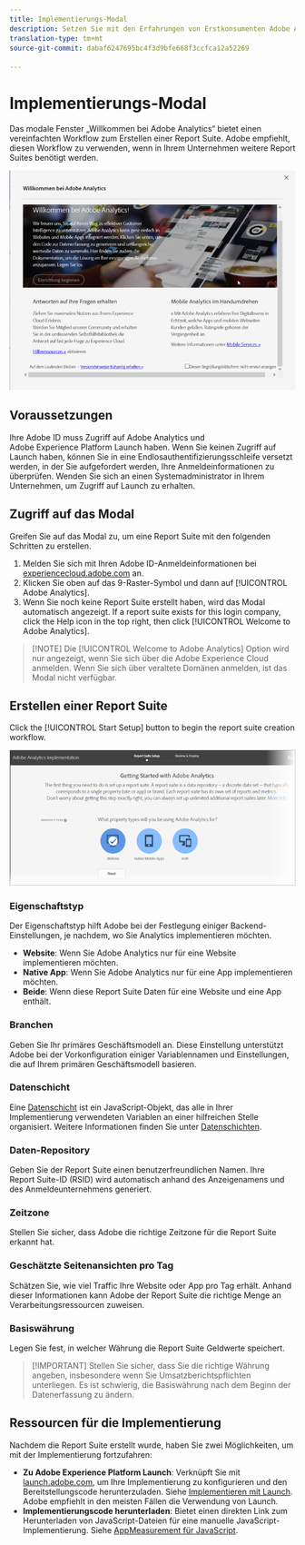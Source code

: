 ```yaml
---
title: Implementierungs-Modal
description: Setzen Sie mit den Erfahrungen von Erstkonsumenten Adobe Analytics-Implementierungen um.
translation-type: tm+mt
source-git-commit: dabaf6247695bc4f3d9bfe668f3ccfca12a52269

---
```



# Implementierungs-Modal

<!-- https://activation.adobedtm.com/index.php?redirected=1 -->

Das modale Fenster „Willkommen bei Adobe Analytics“ bietet einen vereinfachten Workflow zum Erstellen einer Report Suite. Adobe empfiehlt, diesen Workflow zu verwenden, wenn in Ihrem Unternehmen weitere Report Suites benötigt werden.

![Modal-Screenshot](assets/implementation-modal.png)

## Voraussetzungen

Ihre Adobe ID muss Zugriff auf Adobe Analytics und Adobe Experience Platform Launch haben. Wenn Sie keinen Zugriff auf Launch haben, können Sie in eine Endlosauthentifizierungsschleife versetzt werden, in der Sie aufgefordert werden, Ihre Anmeldeinformationen zu überprüfen. Wenden Sie sich an einen Systemadministrator in Ihrem Unternehmen, um Zugriff auf Launch zu erhalten.

## Zugriff auf das Modal

Greifen Sie auf das Modal zu, um eine Report Suite mit den folgenden Schritten zu erstellen.

1. Melden Sie sich mit Ihren Adobe ID-Anmeldeinformationen bei [experiencecloud.adobe.com](https://experiencecloud.adobe.com) an.
2. Klicken Sie oben auf das 9-Raster-Symbol und dann auf [!UICONTROL Adobe Analytics].
3. Wenn Sie noch keine Report Suite erstellt haben, wird das Modal automatisch angezeigt. If a report suite exists for this login company, click the Help icon in the top right, then click [!UICONTROL Welcome to Adobe Analytics].

>[!NOTE] Die [!UICONTROL Welcome to Adobe Analytics] Option wird nur angezeigt, wenn Sie sich über die Adobe Experience Cloud anmelden. Wenn Sie sich über veraltete Domänen anmelden, ist das Modal nicht verfügbar.

## Erstellen einer Report Suite

Click the [!UICONTROL Start Setup] button to begin the report suite creation workflow.

![RS-Assistent](assets/analytics-implementation-rs-wizard.png)

### Eigenschaftstyp

Der Eigenschaftstyp hilft Adobe bei der Festlegung einiger Backend-Einstellungen, je nachdem, wo Sie Analytics implementieren möchten.

* **Website**: Wenn Sie Adobe Analytics nur für eine Website implementieren möchten.
* **Native App**: Wenn Sie Adobe Analytics nur für eine App implementieren möchten.
* **Beide**: Wenn diese Report Suite Daten für eine Website und eine App enthält.

### Branchen

Geben Sie Ihr primäres Geschäftsmodell an. Diese Einstellung unterstützt Adobe bei der Vorkonfiguration einiger Variablennamen und Einstellungen, die auf Ihrem primären Geschäftsmodell basieren.

### Datenschicht

Eine [Datenschicht](data-layer.md) ist ein JavaScript-Objekt, das alle in Ihrer Implementierung verwendeten Variablen an einer hilfreichen Stelle organisiert. Weitere Informationen finden Sie unter [Datenschichten](data-layer.md).

### Daten-Repository

Geben Sie der Report Suite einen benutzerfreundlichen Namen. Ihre Report Suite-ID (RSID) wird automatisch anhand des Anzeigenamens und des Anmeldeunternehmens generiert.

### Zeitzone

Stellen Sie sicher, dass Adobe die richtige Zeitzone für die Report Suite erkannt hat.

### Geschätzte Seitenansichten pro Tag

Schätzen Sie, wie viel Traffic Ihre Website oder App pro Tag erhält. Anhand dieser Informationen kann Adobe der Report Suite die richtige Menge an Verarbeitungsressourcen zuweisen.

### Basiswährung

Legen Sie fest, in welcher Währung die Report Suite Geldwerte speichert.

>[!IMPORTANT] Stellen Sie sicher, dass Sie die richtige Währung angeben, insbesondere wenn Sie Umsatzberichtspflichten unterliegen. Es ist schwierig, die Basiswährung nach dem Beginn der Datenerfassung zu ändern.

## Ressourcen für die Implementierung

Nachdem die Report Suite erstellt wurde, haben Sie zwei Möglichkeiten, um mit der Implementierung fortzufahren:

* **Zu Adobe Experience Platform Launch**: Verknüpft Sie mit [launch.adobe.com](https://launch.adobe.com), um Ihre Implementierung zu konfigurieren und den Bereitstellungscode herunterzuladen. Siehe [Implementieren mit Launch](../launch/overview.md). Adobe empfiehlt in den meisten Fällen die Verwendung von Launch.
* **Implementierungscode herunterladen**: Bietet einen direkten Link zum Herunterladen von JavaScript-Dateien für eine manuelle JavaScript-Implementierung. Siehe [AppMeasurement für JavaScript](../js/overview.md).
